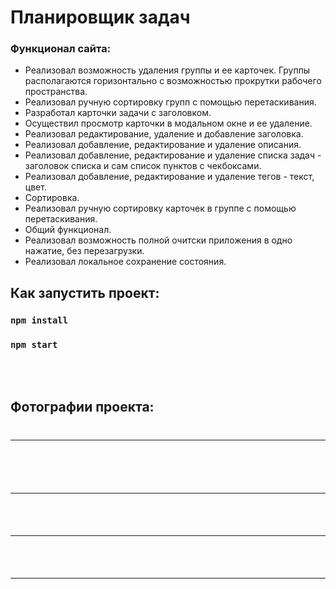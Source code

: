 # Планировщик задач

### Функционал сайта:
* Реализовал возможность удаления группы и ее карточек. Группы
располагаются горизонтально с возможностью прокрутки рабочего пространства.
* Реализовал ручную сортировку групп с помощью перетаскивания.
* Разработал карточки задачи с заголовком.
* Осуществил просмотр карточки в модальном окне и ее удаление.
* Реализовал редактирование, удаление и добавление заголовка.
* Реализовал добавление, редактирование и удаление описания.
* Реализовал добавление, редактирование и удаление списка задач -
заголовок списка и сам список пунктов с чекбоксами.
* Реализовал добавление, редактирование и удаление тегов - текст, цвет.
* Сортировка.
* Реализовал ручную сортировку карточек в группе с помощью
перетаскивания.
* Общий функционал.
* Реализовал возможность полной очитски приложения в одно нажатие, без
перезагрузки.
* Реализовал локальное сохранение состояния.

## Как запустить проект:
### `npm install`

### `npm start`

<br></br>


## Фотографии проекта:
#  <hr>
![]() <br> </br>
#  <hr>
![]() 
#  <hr>
![]()
#  <hr>
